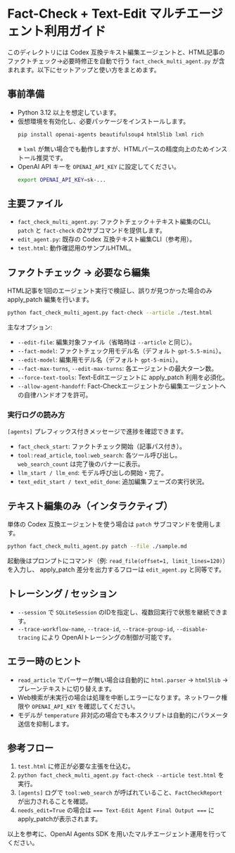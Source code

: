 # Fact-Check + Text-Edit マルチエージェント利用ガイド

このディレクトリには Codex 互換テキスト編集エージェントと、HTML記事のファクトチェック→必要時修正を自動で行う `fact_check_multi_agent.py` が含まれます。以下にセットアップと使い方をまとめます。

## 事前準備
- Python 3.12 以上を想定しています。
- 仮想環境を有効化し、必要パッケージをインストールします。
  ```bash
  pip install openai-agents beautifulsoup4 html5lib lxml rich
  ```
  ※ `lxml` が無い場合でも動作しますが、HTMLパースの精度向上のためインストール推奨です。
- OpenAI API キーを `OPENAI_API_KEY` に設定してください。
  ```bash
  export OPENAI_API_KEY=sk-...
  ```

## 主要ファイル
- `fact_check_multi_agent.py`: ファクトチェック＋テキスト編集のCLI。`patch` と `fact-check` の2サブコマンドを提供します。
- `edit_agent.py`: 既存の Codex 互換テキスト編集CLI（参考用）。
- `test.html`: 動作確認用のサンプルHTML。

## ファクトチェック → 必要なら編集
HTML記事を1回のエージェント実行で検証し、誤りが見つかった場合のみ apply_patch 編集を行います。
```bash
python fact_check_multi_agent.py fact-check --article ./test.html
```
主なオプション:
- `--edit-file`: 編集対象ファイル（省略時は `--article` と同じ）。
- `--fact-model`: ファクトチェック用モデル名（デフォルト `gpt-5.5-mini`）。
- `--edit-model`: 編集用モデル名（デフォルト `gpt-5-mini`）。
- `--fact-max-turns`, `--edit-max-turns`: 各エージェントの最大ターン数。
- `--force-text-tools`: Text-Editエージェントに apply_patch 利用を必須化。
- `--allow-agent-handoff`: Fact-Checkエージェントから編集エージェントへの自律ハンドオフを許可。

### 実行ログの読み方
`[agents]` プレフィックス付きメッセージで進捗を確認できます。
- `fact_check_start`: ファクトチェック開始（記事パス付き）。
- `tool:read_article`, `tool:web_search`: 各ツール呼び出し。`web_search_count` は完了後のバナーに表示。
- `llm_start / llm_end`: モデル呼び出しの開始・完了。
- `text_edit_start / text_edit_done`: 追加編集フェーズの実行状況。

## テキスト編集のみ（インタラクティブ）
単体の Codex 互換エージェントを使う場合は `patch` サブコマンドを使用します。
```bash
python fact_check_multi_agent.py patch --file ./sample.md
```
起動後はプロンプトにコマンド（例: `read_file(offset=1, limit_lines=120)`）を入力し、
apply_patch 差分を出力するフローは `edit_agent.py` と同等です。

## トレーシング / セッション
- `--session` で `SQLiteSession` のIDを指定し、複数回実行で状態を継続できます。
- `--trace-workflow-name`, `--trace-id`, `--trace-group-id`, `--disable-tracing` により
  OpenAIトレーシングの制御が可能です。

## エラー時のヒント
- `read_article` でパーサーが無い場合は自動的に `html.parser` → `html5lib` → プレーンテキストに切り替えます。
- Web検索が未実行の場合は処理を中断しエラーになります。ネットワーク権限や `OPENAI_API_KEY` を確認してください。
- モデルが `temperature` 非対応の場合でも本スクリプトは自動的にパラメータ送信を抑制します。

## 参考フロー
1. `test.html` に修正が必要な主張を仕込む。
2. `python fact_check_multi_agent.py fact-check --article test.html` を実行。
3. `[agents]` ログで `tool:web_search` が呼ばれていること、`FactCheckReport` が出力されることを確認。
4. `needs_edit=True` の場合は `=== Text-Edit Agent Final Output ===` にapply_patchが表示されます。

以上を参考に、OpenAI Agents SDK を用いたマルチエージェント運用を行ってください。
